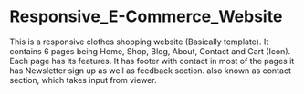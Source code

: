 # Responsive_E-Commerce_Website
This is a responsive clothes shopping website (Basically template). It contains 6 pages being Home, Shop, Blog, About, Contact and Cart (Icon).
Each page has its features.
It has footer with contact in most of the pages
it has Newsletter sign up as well as feedback section. also known as contact section, which takes input from viewer.
